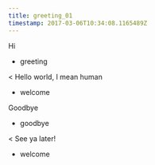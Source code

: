 ```yaml
---
title: greeting_01
timestamp: 2017-03-06T10:34:08.1165489Z
---
```


Hi
* greeting

< Hello world, I mean human
* welcome

Goodbye
* goodbye

< See ya later!
* welcome
